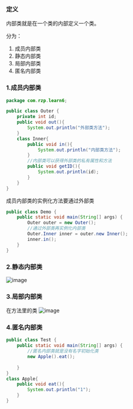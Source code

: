 ### 定义
内部类就是在一个类的内部定义一个类。

分为：
1. 成员内部类
2. 静态内部类
3. 局部内部类
4. 匿名内部类


### 1.成员内部类
```java
package com.rzp.learn6;

public class Outer {
    private int id;
    public void out(){
        System.out.println("外部类方法");
    }
    class Inner{
        public void in(){
            System.out.println("内部类方法");
        }
        //内部类可以获得外部类的私有属性和方法
        public void getID(){
            System.out.println(id);
        }
    }
}
```
成员内部类的实例化方法要通过外部类
```java
public class Demo {
    public static void main(String[] args) {
        Outer outer = new Outer();
        //通过外部类再实例化内部类
        Outer.Inner inner = outer.new Inner();
        inner.in();
    }
}
```

### 2.静态内部类
![image](B9B72EF0303545429808ED16791A62D9)

### 3.局部内部类
在方法里的类
![image](AD6471D7AE3C4E4B82A2A0707B8D7589)

### 4.匿名内部类
```java
public class Test {
    public static void main(String[] args) {
        //匿名内部类就是没有名字初始化类
        new Apple().eat();
        
    }
}
class Apple{
    public void eat(){
        System.out.println("1");
    }
}
```
